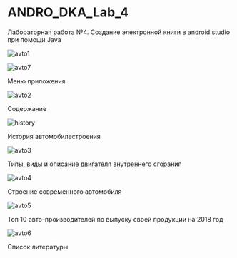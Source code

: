 # ANDRO_DKA_Lab_4
Лабораторная работа №4. Создание электронной книги в android studio при помощи Java 

![avto1](https://user-images.githubusercontent.com/70965647/200557260-cb8e07c1-14aa-4824-8482-c4255eb26fcb.png)

![avto7](https://user-images.githubusercontent.com/70965647/200557390-9490407b-f73b-4b0f-badc-c27ea3ace0c4.png)

Меню приложения



![avto2](https://user-images.githubusercontent.com/70965647/200557349-6e783eb5-bdf1-462a-a1b8-88eb9525a6ce.png)

Содержание 



![history](https://user-images.githubusercontent.com/70965647/200557721-c040d23f-6ed5-445b-9dd2-d34e44b9a6e4.png)

История автомобилестроения




![avto3](https://user-images.githubusercontent.com/70965647/200557878-3d686154-9160-49d6-95d0-f22894ca739f.png)

Типы, виды и описание двигателя внутреннего сгорания




![avto4](https://user-images.githubusercontent.com/70965647/200558047-27cbca5c-17f9-4009-91d7-32a144aceadf.png)

Строение современного автомобиля




![avto5](https://user-images.githubusercontent.com/70965647/200558114-ccff04f6-8d18-4bc8-ad7d-5f9c9cb1abb8.png)

Топ 10 авто-производителей по выпуску своей продукции на 2018 год




![avto6](https://user-images.githubusercontent.com/70965647/200558292-2ce56dba-5de6-46fb-a9aa-731121218f25.png)

Список литературы






